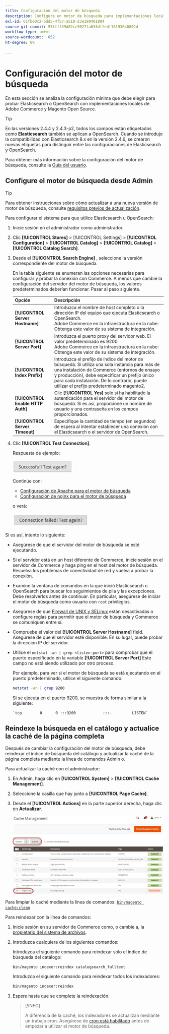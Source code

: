 ```yaml
---
title: Configuración del motor de búsqueda
description: Configure un motor de búsqueda para implementaciones locales de Adobe Commerce y Magento Open Source.
exl-id: 61fbe0c2-bdd5-4f57-a518-23e180401804
source-git-commit: 95ffff39d82cc9027fa633dffedf15193040802d
workflow-type: tm+mt
source-wordcount: '652'
ht-degree: 0%

---
```


# Configuración del motor de búsqueda

En esta sección se analiza la configuración mínima que debe elegir para probar Elasticsearch o OpenSearch con implementaciones locales de Adobe Commerce y Magento Open Source.

>[!TIP]
>
>En las versiones 2.4.4 y 2.4.3-p2, todos los campos están etiquetados como **Elasticsearch** también se aplican a OpenSearch.
>Cuando se introdujo la compatibilidad con Elasticsearch 8.x en la versión 2.4.6, se crearon nuevas etiquetas para distinguir entre las configuraciones de Elasticsearch y OpenSearch.

Para obtener más información sobre la configuración del motor de búsqueda, consulte la [Guía del usuario](https://experienceleague.adobe.com/docs/commerce-admin/catalog/catalog/search/search-configuration.html).

## Configure el motor de búsqueda desde Admin

>[!TIP]
>
>Para obtener instrucciones sobre cómo actualizar a una nueva versión de motor de búsqueda, consulte [requisitos previos de actualización](../../upgrade/prepare/prerequisites.md).

Para configurar el sistema para que utilice Elasticsearch u OpenSearch:

1. Inicie sesión en el administrador como administrador.
1. Clic **[!UICONTROL Stores]** > [!UICONTROL Settings] > **[!UICONTROL Configuration]** > **[!UICONTROL Catalog]** > **[!UICONTROL Catalog]** > **[!UICONTROL Catalog Search]**.
1. Desde el **[!UICONTROL Search Engine]** , seleccione la versión correspondiente del motor de búsqueda.

   En la tabla siguiente se enumeran las opciones necesarias para configurar y probar la conexión con Commerce. A menos que cambie la configuración del servidor del motor de búsqueda, los valores predeterminados deberían funcionar. Pasar al paso siguiente.

   | Opción | Descripción |
   |--- |--- |
   | **[!UICONTROL Server Hostname]** | Introduzca el nombre de host completo o la dirección IP del equipo que ejecuta Elasticsearch o OpenSearch.<br>Adobe Commerce en la infraestructura en la nube: Obtenga este valor de su sistema de integración. |
   | **[!UICONTROL Server Port]** | Introduzca el puerto proxy del servidor web. El valor predeterminado es 9200<br>Adobe Commerce en la infraestructura en la nube: Obtenga este valor de su sistema de integración. |
   | **[!UICONTROL Index Prefix]** | Introduzca el prefijo de índice del motor de búsqueda. Si utiliza una sola instancia para más de una instalación de Commerce (entornos de ensayo y producción), debe especificar un prefijo único para cada instalación. De lo contrario, puede utilizar el prefijo predeterminado magento2. |
   | **[!UICONTROL Enable HTTP Auth]** | Clic **[!UICONTROL Yes]** solo si ha habilitado la autenticación para el servidor del motor de búsqueda. Si es así, proporcione un nombre de usuario y una contraseña en los campos proporcionados. |
   | **[!UICONTROL Server Timeout]** | Especifique la cantidad de tiempo (en segundos) de espera al intentar establecer una conexión con el Elasticsearch o el servidor de OpenSearch. |

1. Clic **[!UICONTROL Test Connection]**.

   Respuesta de ejemplo:

   ![success](../../assets/configuration/elastic_test-success.png)

   Continúe con:

   - [Configuración de Apache para el motor de búsqueda](../../installation/prerequisites/search-engine/configure-apache.md)
   - [Configuración de nginx para el motor de búsqueda](../../installation/prerequisites/search-engine/configure-nginx.md)

   o verá:

   ![error](../../assets/configuration/elastic_test-fail.png)

Si es así, intente lo siguiente:

- Asegúrese de que el servidor del motor de búsqueda se esté ejecutando.
- Si el servidor está en un host diferente de Commerce, inicie sesión en el servidor de Commerce y haga ping en el host del motor de búsqueda. Resuelva los problemas de conectividad de red y vuelva a probar la conexión.
- Examine la ventana de comandos en la que inició Elasticsearch o OpenSearch para buscar los seguimientos de pila y las excepciones. Debe resolverlos antes de continuar. En particular, asegúrese de iniciar el motor de búsqueda como usuario con `root` privilegios.
- Asegúrese de que [Firewall de UNIX y SELinux](../../installation/prerequisites/search-engine/overview.md#firewall-and-selinux) están desactivadas o configure reglas para permitir que el motor de búsqueda y Commerce se comuniquen entre sí.
- Compruebe el valor del **[!UICONTROL Server Hostname]** field. Asegúrese de que el servidor esté disponible. En su lugar, puede probar la dirección IP del servidor.
- Utilice el `netstat -an | grep <listen-port>` para comprobar que el puerto especificado en la variable **[!UICONTROL Server Port]** Este campo no está siendo utilizado por otro proceso.

   Por ejemplo, para ver si el motor de búsqueda se está ejecutando en el puerto predeterminado, utilice el siguiente comando:

   ```bash
   netstat -an | grep 9200
   ```

   Si se ejecuta en el puerto 9200, se muestra de forma similar a la siguiente:

   ```terminal
   `tcp        0      0 :::9200            :::-         LISTEN`
   ```

## Reindexe la búsqueda en el catálogo y actualice la caché de la página completa

Después de cambiar la configuración del motor de búsqueda, debe reindexar el índice de búsqueda del catálogo y actualizar la caché de la página completa mediante la línea de comandos Admin o.

Para actualizar la caché con el administrador:

1. En Admin, haga clic en **[!UICONTROL System]** > **[!UICONTROL Cache Management]**.
1. Seleccione la casilla que hay junto a **[!UICONTROL Page Cache]**.
1. Desde el **[!UICONTROL Actions]** en la parte superior derecha, haga clic en **Actualizar**.

   ![administración de caché](../../assets/configuration/refresh-cache.png)

Para limpiar la caché mediante la línea de comandos: [`bin/magento cache:clean`](../cli/manage-cache.md#clean-and-flush-cache-types)

Para reindexar con la línea de comandos:

1. Inicie sesión en su servidor de Commerce como, o cambie a, la [propietario del sistema de archivos](../../installation/prerequisites/file-system/overview.md).
1. Introduzca cualquiera de los siguientes comandos:

   Introduzca el siguiente comando para reindexar solo el índice de búsqueda del catálogo:

   ```bash
   bin/magento indexer:reindex catalogsearch_fulltext
   ```

   Introduzca el siguiente comando para reindexar todos los indexadores:

   ```bash
   bin/magento indexer:reindex
   ```

1. Espere hasta que se complete la reindexación.

   >[!INFO]
   >
   >A diferencia de la caché, los indexadores se actualizan mediante un trabajo cron. Asegúrese de [cron está habilitado](../cli/configure-cron-jobs.md) antes de empezar a utilizar el motor de búsqueda.
